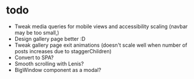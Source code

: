# todo
- Tweak media queries for mobile views and accessibility scaling (navbar may be too small,)
- Design gallery page better :D
- Tweak gallery page exit animations (doesn't scale well when number of posts increases due to staggerChildren)
- Convert to SPA? 
- Smooth scrolling with Lenis?
- BigWindow component as a modal?
